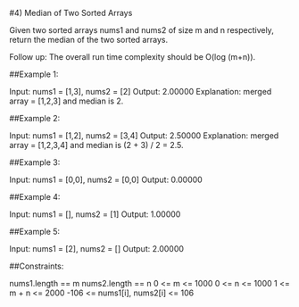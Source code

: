 #4) Median of Two Sorted Arrays

Given two sorted arrays nums1 and nums2 of size m and n respectively, return the median of the two sorted arrays.

Follow up: The overall run time complexity should be O(log (m+n)).



##Example 1:

Input: nums1 = [1,3], nums2 = [2]
Output: 2.00000
Explanation: merged array = [1,2,3] and median is 2.

##Example 2:

Input: nums1 = [1,2], nums2 = [3,4]
Output: 2.50000
Explanation: merged array = [1,2,3,4] and median is (2 + 3) / 2 = 2.5.

##Example 3:

Input: nums1 = [0,0], nums2 = [0,0]
Output: 0.00000

##Example 4:

Input: nums1 = [], nums2 = [1]
Output: 1.00000

##Example 5:

Input: nums1 = [2], nums2 = []
Output: 2.00000


##Constraints:

nums1.length == m
nums2.length == n
0 <= m <= 1000
0 <= n <= 1000
1 <= m + n <= 2000
-106 <= nums1[i], nums2[i] <= 106
